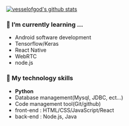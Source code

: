 [![vesselofgod's github stats](https://github-readme-stats.vercel.app/api?username=vesselofgod&show_icons=true&hide_border=true&include_all_commits=true)](https://github.com/vesselofgod)


### 🌱 I’m currently learning ...
- Android software development
- Tensorflow/Keras
- React Native
- WebRTC
- node.js


### 🔭 My technology skills
- **Python**
- Database management(Mysql, JDBC, ect...)
- Code management tool(Git/github)
- front-end : HTML/CSS/JavaScript/React
- back-end : Node.js, Java


<!--
**vesselofgod/vesselofgod** is a ✨ _special_ ✨ repository because its `README.md` (this file) appears on your GitHub profile.

Here are some ideas to get you started:

- 🌱 I’m currently learning ...
- 👯 I’m looking to collaborate on ...
- 🤔 I’m looking for help with ...
- 💬 Ask me about ...
- 📫 How to reach me: ...
- 😄 Pronouns: ...
- ⚡ Fun fact: ...
-->
